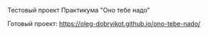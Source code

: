 Тестовый проект Практикума "Оно тебе надо"

Готовый проект: https://oleg-dobryikot.github.io/ono-tebe-nado/